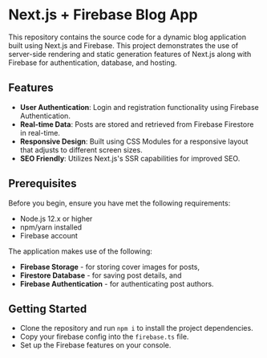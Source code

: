 # Next.js + Firebase Blog App

This repository contains the source code for a dynamic blog application built using Next.js and Firebase. This project demonstrates the use of server-side rendering and static generation features of Next.js along with Firebase for authentication, database, and hosting.

## Features

- **User Authentication**: Login and registration functionality using Firebase Authentication.
- **Real-time Data**: Posts are stored and retrieved from Firebase Firestore in real-time.
- **Responsive Design**: Built using CSS Modules for a responsive layout that adjusts to different screen sizes.
- **SEO Friendly**: Utilizes Next.js's SSR capabilities for improved SEO.

## Prerequisites

Before you begin, ensure you have met the following requirements:
- Node.js 12.x or higher
- npm/yarn installed
- Firebase account

The application makes use of the following:

- **Firebase Storage** - for storing cover images for posts,
- **Firestore Database** - for saving post details, and
- **Firebase Authentication** - for authenticating post authors.

## Getting Started

- Clone the repository and run `npm i` to install the project dependencies.
- Copy your firebase config into the `firebase.ts` file.
- Set up the Firebase features on your console.


